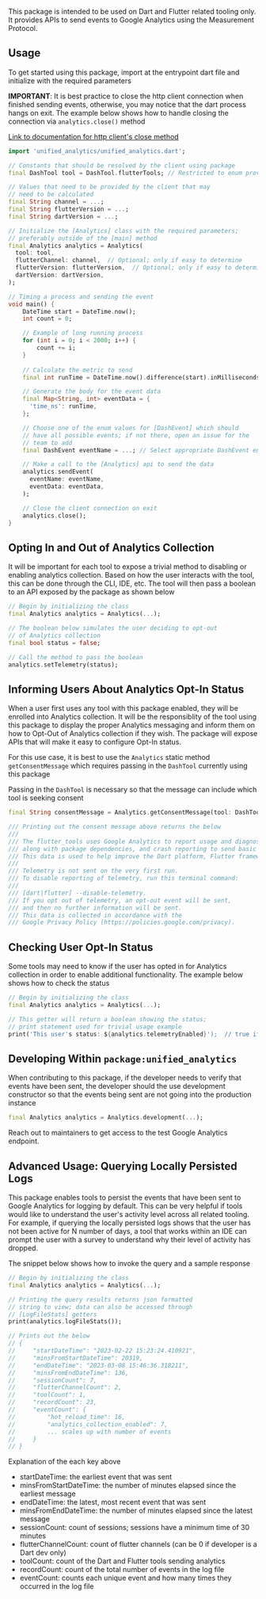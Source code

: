 This package is intended to be used on Dart and Flutter related tooling only.
It provides APIs to send events to Google Analytics using the Measurement Protocol.

## Usage

To get started using this package, import at the entrypoint dart file and
initialize with the required parameters

**IMPORTANT**: It is best practice to close the http client connection when finished
sending events, otherwise, you may notice that the dart process hangs on exit. The example below
shows how to handle closing the connection via `analytics.close()` method

[Link to documentation for http client's close method](https://pub.dev/documentation/http/latest/http/Client-class.html)

```dart
import 'unified_analytics/unified_analytics.dart';

// Constants that should be resolved by the client using package
final DashTool tool = DashTool.flutterTools; // Restricted to enum provided by package

// Values that need to be provided by the client that may
// need to be calculated
final String channel = ...;
final String flutterVersion = ...;
final String dartVersion = ...;

// Initialize the [Analytics] class with the required parameters;
// preferably outside of the [main] method
final Analytics analytics = Analytics(
  tool: tool,
  flutterChannel: channel,  // Optional; only if easy to determine
  flutterVersion: flutterVersion,  // Optional; only if easy to determine
  dartVersion: dartVersion,
);

// Timing a process and sending the event
void main() {
    DateTime start = DateTime.now();
    int count = 0;

    // Example of long running process
    for (int i = 0; i < 2000; i++) {
        count += i;
    }
    
    // Calculate the metric to send
    final int runTime = DateTime.now().difference(start).inMilliseconds;

    // Generate the body for the event data
    final Map<String, int> eventData = {
      'time_ns': runTime,
    };

    // Choose one of the enum values for [DashEvent] which should
    // have all possible events; if not there, open an issue for the
    // team to add
    final DashEvent eventName = ...; // Select appropriate DashEvent enum value

    // Make a call to the [Analytics] api to send the data
    analytics.sendEvent(
      eventName: eventName,
      eventData: eventData,
    );

    // Close the client connection on exit
    analytics.close();
}
```

## Opting In and Out of Analytics Collection

It will be important for each tool to expose a trivial method to
disabling or enabling analytics collection. Based on how the user interacts
with the tool, this can be done through the CLI, IDE, etc. The tool will
then pass a boolean to an API exposed by the package as shown below

```dart
// Begin by initializing the class
final Analytics analytics = Analytics(...);

// The boolean below simulates the user deciding to opt-out
// of Analytics collection
final bool status = false;

// Call the method to pass the boolean
analytics.setTelemetry(status);
```

## Informing Users About Analytics Opt-In Status

When a user first uses any tool with this package enabled, they
will be enrolled into Analytics collection. It will be the responsiblity
of the tool using this package to display the proper Analytics messaging
and inform them on how to Opt-Out of Analytics collection if they wish. The
package will expose APIs that will make it easy to configure Opt-In status.

For this use case, it is best to use the `Analytics` static method `getConsentMessage`
which requires passing in the `DashTool` currently using this package

Passing in the `DashTool` is necessary so that the message can include which
tool is seeking consent

```dart
final String consentMessage = Analytics.getConsentMessage(tool: DashTool.flutterTools);

/// Printing out the consent message above returns the below
///
/// The flutter_tools uses Google Analytics to report usage and diagnostic data
/// along with package dependencies, and crash reporting to send basic crash reports.
/// This data is used to help improve the Dart platform, Flutter framework, and related tools.
/// 
/// Telemetry is not sent on the very first run.
/// To disable reporting of telemetry, run this terminal command:
/// 
/// [dart|flutter] --disable-telemetry.
/// If you opt out of telemetry, an opt-out event will be sent,
/// and then no further information will be sent.
/// This data is collected in accordance with the
/// Google Privacy Policy (https://policies.google.com/privacy).
```

## Checking User Opt-In Status

Some tools may need to know if the user has opted in for Analytics
collection in order to enable additional functionality. The example below
shows how to check the status

```dart
// Begin by initializing the class
final Analytics analytics = Analytics(...);

// This getter will return a boolean showing the status;
// print statement used for trivial usage example
print('This user's status: ${analytics.telemetryEnabled}');  // true if opted-in
```

## Developing Within `package:unified_analytics`

When contributing to this package, if the developer needs to verify that
events have been sent, the developer should the use development constructor
so that the events being sent are not going into the production instance

```dart
final Analytics analytics = Analytics.development(...);
```

Reach out to maintainers to get access to the test Google Analytics endpoint.

## Advanced Usage: Querying Locally Persisted Logs

This package enables  tools to persist the events that have been sent
to Google Analytics for logging by default. This can be very helpful if
tools would like to understand the user's activity level across all
related tooling. For example, if querying the locally persisted logs
shows that the user has not been active for N number of days, a tool that
works within an IDE can prompt the user with a survey to understand why their
level of activity has dropped.

The snippet below shows how to invoke the query and a sample response

```dart
// Begin by initializing the class
final Analytics analytics = Analytics(...);

// Printing the query results returns json formatted
// string to view; data can also be accessed through
// [LogFileStats] getters
print(analytics.logFileStats());

// Prints out the below
// {
//     "startDateTime": "2023-02-22 15:23:24.410921",
//     "minsFromStartDateTime": 20319,
//     "endDateTime": "2023-03-08 15:46:36.318211",
//     "minsFromEndDateTime": 136,
//     "sessionCount": 7,
//     "flutterChannelCount": 2,
//     "toolCount": 1,
//     "recordCount": 23,
//     "eventCount": {
//         "hot_reload_time": 16,
//         "analytics_collection_enabled": 7,
//         ... scales up with number of events
//     }
// }
```

Explanation of the each key above

- startDateTime: the earliest event that was sent
- minsFromStartDateTime: the number of minutes elapsed since the earliest message
- endDateTime: the latest, most recent event that was sent
- minsFromEndDateTime: the number of minutes elapsed since the latest message
- sessionCount: count of sessions; sessions have a minimum time of 30 minutes
- flutterChannelCount: count of flutter channels (can be 0 if developer is a Dart dev only)
- toolCount: count of the Dart and Flutter tools sending analytics
- recordCount: count of the total number of events in the log file
- eventCount: counts each unique event and how many times they occurred in the log file